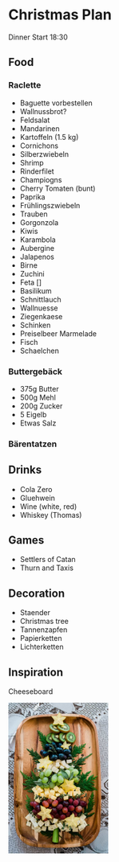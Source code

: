 # Christmas Plan

Dinner Start 18:30

## Food
### Raclette
- Baguette vorbestellen
- Wallnussbrot?
- Feldsalat
- Mandarinen
- Kartoffeln (1.5 kg)
- Cornichons
- Silberzwiebeln
- Shrimp
- Rinderfilet
- Champiogns
- Cherry Tomaten (bunt)
- Paprika
- Frühlingszwiebeln
- Trauben
- Gorgonzola
- Kiwis
- Karambola
- Aubergine
- Jalapenos
- Birne
- Zuchini
- Feta []
- Basilikum
- Schnittlauch
- Wallnuesse
- Ziegenkaese
- Schinken
- Preiselbeer Marmelade
- Fisch
- Schaelchen

### Buttergebäck
- 375g Butter
- 500g Mehl
- 200g Zucker
- 5 Eigelb
- Etwas Salz
### Bärentatzen



## Drinks
- Cola Zero
- Gluehwein
- Wine (white, red)
- Whiskey (Thomas)

## Games
- Settlers of Catan
- Thurn and Taxis

## Decoration
- Staender
- Christmas tree
- Tannenzapfen
- Papierketten
- Lichterketten


## Inspiration

<p>Cheeseboard</p>
<img src="images/cheeseboard.jpg" width="200" />